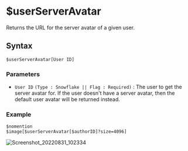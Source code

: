 # $userServerAvatar
Returns the URL for the server avatar of a given user.

## Syntax
```
$userServerAvatar[User ID]
```

### Parameters
- `User ID` `(Type : Snowflake || Flag : Required)` : The user to get the server avatar for. If the user doesn't have a server avatar, then the default user avatar will be returned instead.

### Example
```
$nomention
$image[$userServerAvatar[$authorID]?size=4096]
```
![Screenshot_20220831_102334](https://user-images.githubusercontent.com/95774950/187596435-e7d3308a-8723-4750-bb3b-df9325f99637.png)
